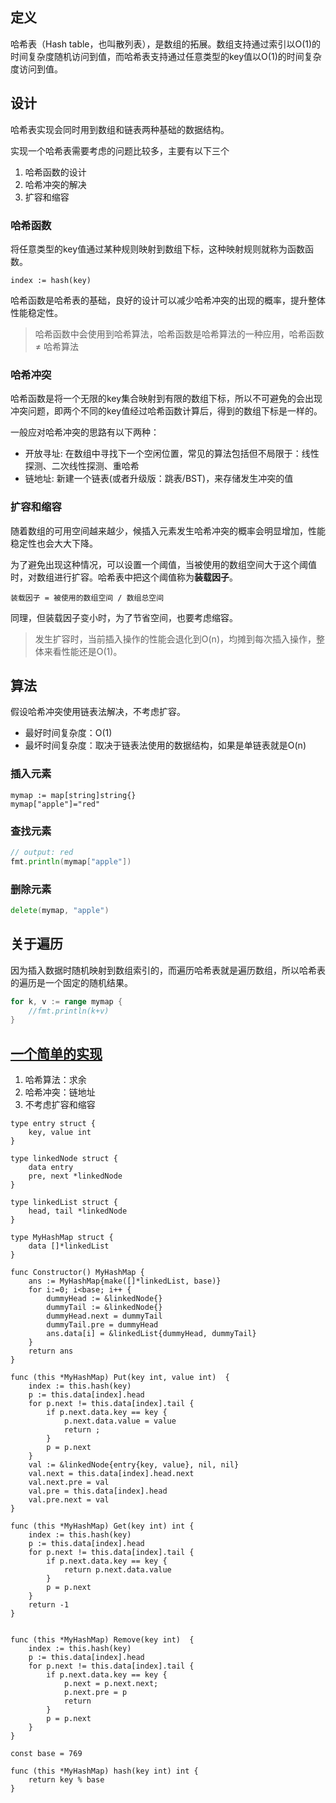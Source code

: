 ## 定义
哈希表（Hash table，也叫散列表），是数组的拓展。数组支持通过索引以O(1)的时间复杂度随机访问到值，而哈希表支持通过任意类型的key值以O(1)的时间复杂度访问到值。

## 设计
哈希表实现会同时用到数组和链表两种基础的数据结构。

实现一个哈希表需要考虑的问题比较多，主要有以下三个
1. 哈希函数的设计
2. 哈希冲突的解决
3. 扩容和缩容

### 哈希函数
将任意类型的key值通过某种规则映射到数组下标，这种映射规则就称为函数函数。
```
index := hash(key)
```
哈希函数是哈希表的基础，良好的设计可以减少哈希冲突的出现的概率，提升整体性能稳定性。
> 哈希函数中会使用到哈希算法，哈希函数是哈希算法的一种应用，哈希函数 ≠ 哈希算法


### 哈希冲突
哈希函数是将一个无限的key集合映射到有限的数组下标，所以不可避免的会出现冲突问题，即两个不同的key值经过哈希函数计算后，得到的数组下标是一样的。

一般应对哈希冲突的思路有以下两种：
- 开放寻址: 在数组中寻找下一个空闲位置，常见的算法包括但不局限于：线性探测、二次线性探测、重哈希
- 链地址: 新建一个链表(或者升级版：跳表/BST)，来存储发生冲突的值

### 扩容和缩容
随着数组的可用空间越来越少，候插入元素发生哈希冲突的概率会明显增加，性能稳定性也会大大下降。

为了避免出现这种情况，可以设置一个阈值，当被使用的数组空间大于这个阈值时，对数组进行扩容。哈希表中把这个阈值称为**装载因子**。
```
装载因子 = 被使用的数组空间 / 数组总空间
```
同理，但装载因子变小时，为了节省空间，也要考虑缩容。

> 发生扩容时，当前插入操作的性能会退化到O(n)，均摊到每次插入操作，整体来看性能还是O(1)。

## 算法
假设哈希冲突使用链表法解决，不考虑扩容。
- 最好时间复杂度：O(1)
- 最坏时间复杂度：取决于链表法使用的数据结构，如果是单链表就是O(n)


### 插入元素
```
mymap := map[string]string{}
mymap["apple"]="red"
```
### 查找元素
```go
// output: red
fmt.println(mymap["apple"])
```

### 删除元素
```go
delete(mymap, "apple")
```
## 关于遍历
因为插入数据时随机映射到数组索引的，而遍历哈希表就是遍历数组，所以哈希表的遍历是一个固定的随机结果。
```go
for k, v := range mymap {
    //fmt.println(k+v)
}
```

## [一个简单的实现](https://leetcode.cn/problems/design-hashmap/)
1. 哈希算法：求余
2. 哈希冲突：链地址
3. 不考虑扩容和缩容

```
type entry struct {
    key, value int
}

type linkedNode struct {
    data entry
    pre, next *linkedNode
}

type linkedList struct {
    head, tail *linkedNode
}

type MyHashMap struct {
    data []*linkedList
}

func Constructor() MyHashMap {
    ans := MyHashMap{make([]*linkedList, base)}   
    for i:=0; i<base; i++ {
        dummyHead := &linkedNode{}
        dummyTail := &linkedNode{}
        dummyHead.next = dummyTail
        dummyTail.pre = dummyHead
        ans.data[i] = &linkedList{dummyHead, dummyTail}
    }
    return ans
}

func (this *MyHashMap) Put(key int, value int)  {
    index := this.hash(key)
    p := this.data[index].head
    for p.next != this.data[index].tail {
        if p.next.data.key == key {
            p.next.data.value = value
            return ;
        }
        p = p.next
    }
    val := &linkedNode{entry{key, value}, nil, nil}
    val.next = this.data[index].head.next
    val.next.pre = val
    val.pre = this.data[index].head
    val.pre.next = val
}

func (this *MyHashMap) Get(key int) int {
    index := this.hash(key)
    p := this.data[index].head
    for p.next != this.data[index].tail {
        if p.next.data.key == key {
            return p.next.data.value
        }
        p = p.next
    }
    return -1
}


func (this *MyHashMap) Remove(key int)  {
    index := this.hash(key)
    p := this.data[index].head
    for p.next != this.data[index].tail {
        if p.next.data.key == key {
            p.next = p.next.next;
            p.next.pre = p
            return
        }
        p = p.next
    }
}

const base = 769

func (this *MyHashMap) hash(key int) int {
    return key % base
}
```
